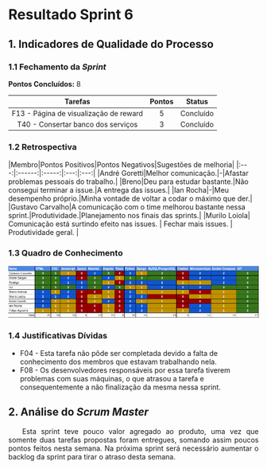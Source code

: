 # Resultado Sprint 6

## 1. Indicadores de Qualidade do Processo

### 1.1 Fechamento da _Sprint_

**Pontos Concluídos:** 8

| Tarefas | Pontos | Status |
|:-------:|:------:|:------:|
|F13 - Página de visualização de reward|5|Concluído|
|T40 - Consertar banco dos serviços|3|Concluído|

### 1.2 Retrospectiva

|Membro|Pontos Positivos|Pontos Negativos|Sugestões de melhoria|
|:---:|:------:|:-----:|:---:|:---:|
|André Goretti|Melhor comunicação.|-|Afastar problemas pessoais do trabalho.|
|Breno|Deu para estudar bastante.|Não consegui terminar a issue.|A entrega das issues.|
|Ian Rocha|-|Meu desempenho próprio.|Minha vontade de voltar a codar o máximo que der.|
|Gustavo Carvalho|A comunicação com o time melhorou bastante nessa sprint.|Produtividade.|Planejamento nos finais das sprints.|
|Murilo Loiola| Comunicação está surtindo efeito nas issues. | Fechar mais issues. | Produtividade geral. |

### 1.3 Quadro de Conhecimento

![Quadro de conhecimento](../../images/con_sprint6.png)

### 1.4 Justificativas Dívidas

* F04 - Esta tarefa não pôde ser completada devido a falta de conhecimento dos membros que estavam trabalhando nela.
* F08 - Os desenvolvedores responsáveis por essa tarefa tiverem problemas com suas máquinas, o que atrasou a tarefa e consequentemente a não finalização da mesma nessa sprint.

## 2. Análise do _Scrum Master_

<p style="text-align:justify">&emsp;&emsp;Esta sprint teve pouco valor agregado ao produto, uma vez que somente duas tarefas propostas foram entregues, somando assim poucos pontos feitos nesta semana. Na próxima sprint será necessário aumentar o backlog da sprint para tirar o atraso desta semana. </p>